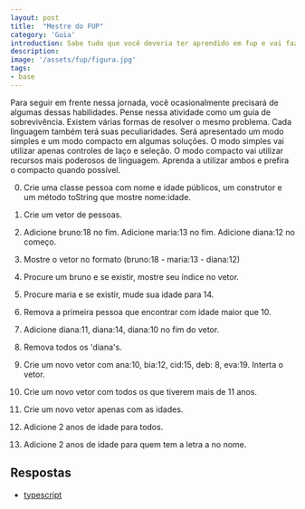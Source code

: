 ```yaml
---
layout: post
title:  "Mestre do FUP"
category: 'Guia'
introduction: Sabe tudo que você deveria ter aprendido em fup e vai fazer falta agora. Última chance de salvação aqui.
description:
image: '/assets/fup/figura.jpg'
tags:
- base
---
```


Para seguir em frente nessa jornada, você ocasionalmente precisará de algumas dessas habilidades. Pense nessa atividade como um guia de sobrevivência. Existem várias formas de resolver o mesmo problema. Cada linguagem também terá suas peculiaridades. Será apresentado um modo simples e um modo compacto em algumas soluções. O modo simples vai utilizar apenas controles de laço e seleção. O modo compacto vai utilizar recursos mais poderosos de linguagem. Aprenda a utilizar ambos e prefira o compacto quando possível.

0. Crie uma classe pessoa com nome e idade públicos, um construtor e um método toString que mostre nome:idade. 

1. Crie um vetor de pessoas.

2. Adicione bruno:18 no fim. Adicione maria:13 no fim. Adicione diana:12 no começo.

3. Mostre o vetor no formato (bruno:18 - maria:13 - diana:12)

4. Procure um bruno e se existir, mostre seu índice no vetor.

5. Procure maria e se existir, mude sua idade para 14.

6. Remova a primeira pessoa que encontrar com idade maior que 10.

7. Adicione diana:11, diana:14, diana:10 no fim do vetor.

8. Remova todos os 'diana's.

9. Crie um novo vetor com ana:10, bia:12, cid:15, deb: 8, eva:19. Interta o vetor.

10. Crie um novo vetor com todos os que tiverem mais de 11 anos.

11. Crie um novo vetor apenas com as idades.

12. Adicione 2 anos de idade para todos.

13. Adicione 2 anos de idade para quem tem a letra a no nome.

## Respostas
- [typescript](/assets/fup/ts)